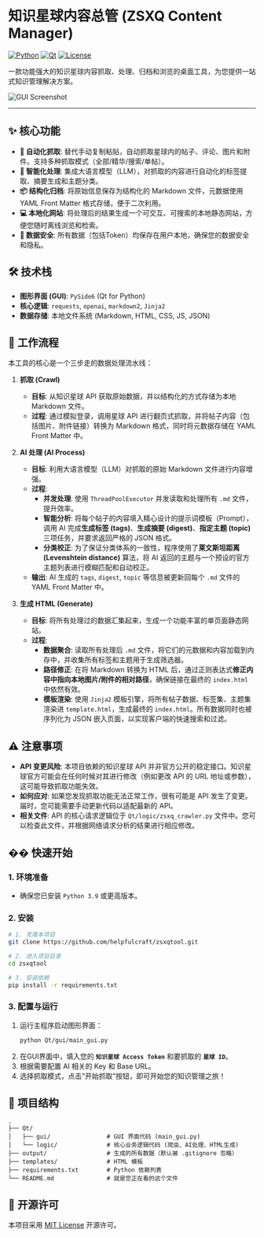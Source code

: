 # 知识星球内容总管 (ZSXQ Content Manager)

[![Python](https://img.shields.io/badge/Python-3.9%2B-blue.svg)](https://www.python.org/downloads/) [![Qt](https://img.shields.io/badge/Qt-PySide6-green.svg)](https://www.qt.io) [![License](https://img.shields.io/badge/License-MIT-yellow.svg)](LICENSE)

一款功能强大的知识星球内容抓取、处理、归档和浏览的桌面工具，为您提供一站式知识管理解决方案。

![GUI Screenshot](https:/github.com/helpfulcraft/zsxqtool/master/main_GUI.png)

---

## ✨ 核心功能

- **🚀 自动化抓取**: 替代手动复制粘贴，自动抓取星球内的帖子、评论、图片和附件。支持多种抓取模式（全部/精华/搜索/单帖）。
- **🧠 智能化处理**: 集成大语言模型（LLM），对抓取的内容进行自动化的标签提取、摘要生成和主题分类。
- **📦 结构化归档**: 将原始信息保存为结构化的 Markdown 文件，元数据使用 YAML Front Matter 格式存储，便于二次利用。
- **💻 本地化网站**: 将处理后的结果生成一个可交互、可搜索的本地静态网站，方便您随时离线浏览和检索。
- **🔐 数据安全**: 所有数据（包括Token）均保存在用户本地，确保您的数据安全和隐私。

## 🛠️ 技术栈

- **图形界面 (GUI)**: `PySide6` (Qt for Python)
- **核心逻辑**: `requests`, `openai`, `markdown2`, `Jinja2`
- **数据存储**: 本地文件系统 (Markdown, HTML, CSS, JS, JSON)

## 📖 工作流程

本工具的核心是一个三步走的数据处理流水线：

1.  **抓取 (Crawl)**
    - **目标**: 从知识星球 API 获取原始数据，并以结构化的方式存储为本地 Markdown 文件。
    - **过程**: 通过模拟登录，调用星球 API 进行翻页式抓取，并将帖子内容（包括图片、附件链接）转换为 Markdown 格式，同时将元数据存储在 YAML Front Matter 中。

2.  **AI 处理 (AI Process)**
    - **目标**: 利用大语言模型（LLM）对抓取的原始 Markdown 文件进行内容增强。
    - **过程**:
        - **并发处理**: 使用 `ThreadPoolExecutor` 并发读取和处理所有 `.md` 文件，提升效率。
        - **智能分析**: 将每个帖子的内容填入精心设计的提示词模板（Prompt），调用 AI 完成**生成标签 (tags)**、**生成摘要 (digest)**、**指定主题 (topic)** 三项任务，并要求返回严格的 JSON 格式。
        - **分类校正**: 为了保证分类体系的一致性，程序使用了**莱文斯坦距离 (Levenshtein distance)** 算法，将 AI 返回的主题与一个预设的官方主题列表进行模糊匹配和自动校正。
    - **输出**: AI 生成的 `tags`, `digest`, `topic` 等信息被更新回每个 `.md` 文件的 YAML Front Matter 中。

3.  **生成 HTML (Generate)**
    - **目标**: 将所有处理过的数据汇集起来，生成一个功能丰富的单页面静态网站。
    - **过程**:
        - **数据聚合**: 读取所有处理后 `.md` 文件，将它们的元数据和内容加载到内存中，并收集所有标签和主题用于生成筛选器。
        - **路径修正**: 在将 Markdown 转换为 HTML 后，通过正则表达式**修正内容中指向本地图片/附件的相对路径**，确保链接在最终的 `index.html` 中依然有效。
        - **模板渲染**: 使用 `Jinja2` 模板引擎，将所有帖子数据、标签集、主题集渲染进 `template.html`，生成最终的 `index.html`。所有数据同时也被序列化为 JSON 嵌入页面，以实现客户端的快速搜索和过滤。

## ⚠️ 注意事项

- **API 变更风险**: 本项目依赖的知识星球 API 并非官方公开的稳定接口。知识星球官方可能会在任何时候对其进行修改（例如更改 API 的 URL 地址或参数），这可能导致抓取功能失效。
- **如何应对**: 如果您发现抓取功能无法正常工作，很有可能是 API 发生了变更。届时，您可能需要手动更新代码以适配最新的 API。
- **相关文件**: API 的核心请求逻辑位于 `Qt/logic/zsxq_crawler.py` 文件中。您可以检查此文件，并根据网络请求分析的结果进行相应修改。

## �� 快速开始

### 1. 环境准备

- 确保您已安装 `Python 3.9` 或更高版本。

### 2. 安装

```bash
# 1. 克隆本项目
git clone https://github.com/helpfulcraft/zsxqtool.git

# 2. 进入项目目录
cd zsxqtool

# 3. 安装依赖
pip install -r requirements.txt
```

### 3. 配置与运行

1.  运行主程序启动图形界面：
    ```bash
    python Qt/gui/main_gui.py
    ```
2.  在GUI界面中，填入您的 **`知识星球 Access Token`** 和要抓取的 **`星球 ID`**。
3.  根据需要配置 AI 相关的 Key 和 Base URL。
4.  选择抓取模式，点击"开始抓取"按钮，即可开始您的知识管理之旅！

## 📂 项目结构

```
.
├── Qt/
│   ├── gui/                # GUI 界面代码 (main_gui.py)
│   └── logic/              # 核心业务逻辑代码 (爬虫、AI处理、HTML生成)
├── output/                 # 生成的所有数据（默认被 .gitignore 忽略）
├── templates/              # HTML 模板
├── requirements.txt        # Python 依赖列表
└── README.md               # 就是您正在看的这个文件
```

## 📄 开源许可

本项目采用 [MIT License](LICENSE) 开源许可。 
